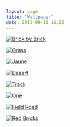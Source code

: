 ```yaml
---
layout: page
title: "Wallpaper"
date: 2013-09-10 16:26
---
```


[![Brick by Brick][7]](http://fiftyfootshadows.net/2013/09/10/brick-by-brick/)

[![Grass][8]](http://www.flickr.com/photos/31851196@N05/9158126034/)

[![Jaune][1]](http://mariesturges.deviantart.com/art/Jaune-for-Desktop-211582680)

[![Desert][2]](http://bo0xvn.deviantart.com/art/164-264533610)

[![Track][3]](http://fiftyfootshadows.net/2011/08/17/aiaiai-tracks/)

[![One][4]](http://georgeharrison.deviantart.com/art/One-148479573)

[![Field Road][5]](http://natsum-i.deviantart.com/art/Field-Road-272463310)

[![Red Bricks][6]](http://mantia.me/wallpaper/red-bricks/)

[1]: http://images.sayzlim.net/wallpaper/jaune.jpg
[2]: http://images.sayzlim.net/wallpaper/desert.jpg
[3]: http://images.sayzlim.net/wallpaper/track.jpg
[4]: http://images.sayzlim.net/wallpaper/one.jpg
[5]: http://images.sayzlim.net/wallpaper/field_road.jpg
[6]: http://images.sayzlim.net/wallpaper/red_bricks.jpg
[7]: http://images.sayzlim.net/wallpaper/brick_by_brick.jpg
[8]: http://images.sayzlim.net/wallpaper/grass.jpg
